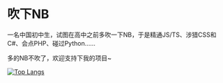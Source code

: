 # 吹下NB
一名中国初中生，试图在高中之前多吹一下NB，于是精通JS/TS、涉猎CSS和C#、会点PHP、碰过Python……

多的NB不吹了，欢迎支持下我的项目~

[![Top Langs](https://github-readme-stats.vercel.app/api/top-langs/?username=jwhgzs&layout=compact)](https://github.com/anuraghazra/github-readme-stats)
